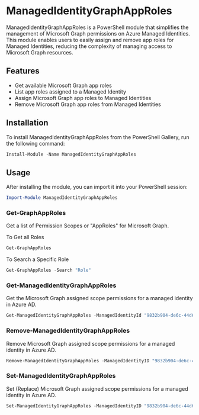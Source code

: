 # ManagedIdentityGraphAppRoles

ManagedIdentityGraphAppRoles is a PowerShell module that simplifies the management of Microsoft Graph permissions on Azure Managed Identities. This module enables users to easily assign and remove app roles for Managed Identities, reducing the complexity of managing access to Microsoft Graph resources.

## Features

- Get available Microsoft Graph app roles 
- List app roles assigned to a Managed Identity
- Assign Microsoft Graph app roles to Managed Identities
- Remove Microsoft Graph app roles from Managed Identities


## Installation

To install ManagedIdentityGraphAppRoles from the PowerShell Gallery, run the following command:

```powershell
Install-Module -Name ManagedIdentityGraphAppRoles
```

## Usage

After installing the module, you can import it into your PowerShell session:

```powershell
Import-Module ManagedIdentityGraphAppRoles
```

### Get-GraphAppRoles

Get a list of Permission Scopes or "AppRoles" for Microsoft Graph.

To Get all Roles

```powershell
Get-GraphAppRoles
```
To Search a Specific Role

```powershell
Get-GraphAppRoles -Search "Role"
```

### Get-ManagedIdentityGraphAppRoles

Get the Microsoft Graph assigned scope permissions for a managed identity in Azure AD.

```powershell
Get-ManagedIdentityGraphAppRoles -ManagedIdentityId "9832b904-de6c-44d6-9473-099b3f890cb4"
```

### Remove-ManagedIdentityGraphAppRoles

Remove Microsoft Graph assigned scope permissions for a managed identity in Azure AD.

```powershell
Remove-ManagedIdentityGraphAppRoles -ManagedIdentityID "9832b904-de6c-44d6-9473-099b3f890cb4" -AppRole "Directory.Read.All", "Device.ReadWrite.All"
```

### Set-ManagedIdentityGraphAppRoles

Set (Replace) Microsoft Graph assigned scope permissions for a managed identity in Azure AD.

```powershell
Set-ManagedIdentityGraphAppRoles -ManagedIdentityID "9832b904-de6c-44d6-9473-099b3f890cb4" -AppRole "Directory.Read.All", "Device.ReadWrite.All"
```

